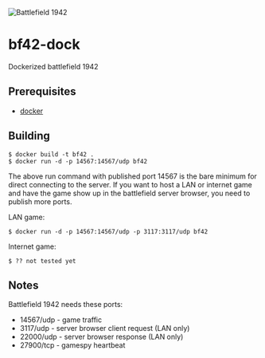 
![Battlefield 1942](https://raw.githubusercontent.com/InAnimaTe/docker-battlefield1942/master/bf1942_logo.jpg)

bf42-dock
===

Dockerized battlefield 1942


Prerequisites
---

* [docker](https://docker.com/)


Building
---

    $ docker build -t bf42 .
    $ docker run -d -p 14567:14567/udp bf42
    
The above run command with published port 14567 is the bare minimum for direct connecting to the server. If you want to host a LAN or internet game and have the game show up in the battlefield server browser, you need to publish more ports.

LAN game:

    $ docker run -d -p 14567:14567/udp -p 3117:3117/udp bf42
    
Internet game:

    $ ?? not tested yet


Notes
---

Battlefield 1942 needs these ports:

* 14567/udp - game traffic
* 3117/udp  - server browser client request (LAN only)
* 22000/udp - server browser response (LAN only)
* 27900/tcp - gamespy heartbeat

